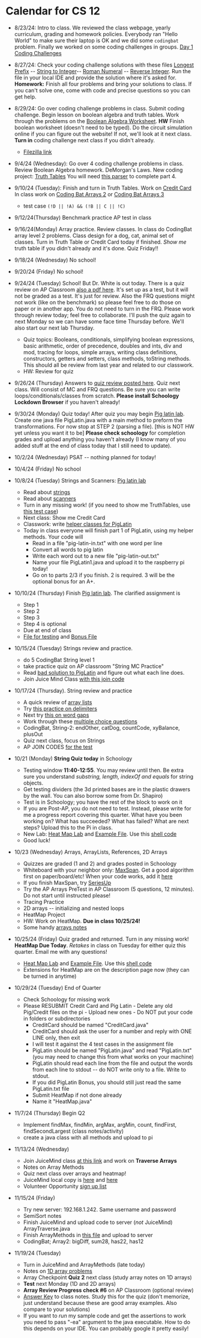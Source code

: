 # Calendar for CS 12

- 8/23/24: Intro to class. We reviewed the class webpage, yearly curriculum, grading and homework policies. Everybody ran "Hello World" to make sure their laptop is OK and we did some `codingbat` problem. Finally we worked on some coding challenges in groups. [Day 1 Coding Challenges](day01.md)


- 8/27/24: Check your coding challenge solutions with these files [Longest Prefix](../code/LongestPrefix.java) -- [String to Integer](../code/AtoIProblem.java)-- [Roman Numeral](../code/RomanToInt.java) -- [Reverse Integer](../code/ReverseInt.java). Run the file in your local IDE and provide the solution where it's asked for. **Homework:** Finish all four problems and bring your solutions to class. If you can't solve one, come with code and precise questions so you can get help.

- 8/29/24: Go over coding challenge problems in class. Submit coding challenge. Begin lesson on boolean algebra and truth tables. Work through the problems on the [Boolean Algebra Worksheet](./boolean.pdf). **HW** Finish boolean worksheet (doesn't need to be typed). Do the circuit simulation online if you can figure out the website! If not, we'll look at it next class. **Turn in** coding challenge next class if you didn't already.
	* [Filezilla link](https://filezilla-project.org/download.php?show_all=1)

- 9/4/24 (Wednesday): Go over 4 coding challenge problems in class. Review Boolean Algebra homework. DeMorgan's Laws. New coding project: [Truth Tables](../AP_shared/truth-tables.md) You will need [this parser](../code/BooleanExpressionParser.java) to complete part 4.

- 9/10/24 (Tuesday): Finish and turn in Truth Tables. Work on [Credit Card](../AP_shared/Credit_Card_Validation.pdf) In class work on [Coding Bat Arrays 2](https://codingbat.com/java/Array-2) or [Coding Bat Arrays 3](https://codingbat.com/java/Array-2)
	- test case `(!D || !A) && (!B || C || !C)`
- 9/12/24(Thursday) Benchmark practice AP test in class
- 9/16/24(Monday) Array practice. Review classes. In class do CodingBat array level 2 problems. Class design for a dog, cat, animal set of classes. Turn in Truth Table or Credit Card today if finished. *Show me* truth table if you didn't already and it's done. Quiz Friday!!
- 9/18/24 (Wednesday) No school!
- 9/20/24 (Friday) No school!
- 9/24/24 (Tuesday) School! But Dr. White is out today. There is a quiz review on AP Classroom [also a pdf here](../AP_shared/Quiz_Review_1.pdf). It's set up as a test, but it will not be graded as a test. It's just for review. Also the FRQ questions might not work (like on the benchmark) so please feel free to do those on paper or in another app. You do not need to turn in the FRQ. Please work through review today; feel free to collaborate. I'll push the quiz again to next Monday so we can have some face time Thursday before. We'll also start our next lab Thursday.
    - Quiz topics: Booleans, conditionals, simplifying boolean expressions, basic arithmetic, order of precedence, doubles and ints, div and mod, tracing for loops, simple arrays, writing class definitions, constructors, getters and setters, class methods, toString methods. This should all be review from last year and related to our classwork.
    - HW: Review for quiz
- 9/26/24 (Thursday) Answers to [quiz review posted here](../AP_shared/Review_1_key.pdf). Quiz next class. Will consist of MC and FRQ questions. Be sure you can write loops/conditionals/classes from scratch.
**Please install Schoology Lockdown Browser** if you haven't already!
- 9/30/24 (Monday) Quiz today! After quiz you may begin [Pig latin lab](../AP_shared/PigLatin.pdf). Create one java file PigLatin.java with a main method to preform the transformations. For now stop at STEP 2 (parsing a file). [this is NOT HW yet unless you want it to be] **Please check schoology** for completion grades and upload anything you haven't already (I know many of you added stuff at the end of class today that I still need to update).
- 10/2/24 (Wednesday) PSAT -- nothing planned for today!
- 10/4/24 (Friday) No school
- 10/8/24 (Tuesday) Strings and Scanners: [Pig latin lab](../AP_shared/PigLatin.pdf)
	- Read about [strings](../AP_shared/strings.md)
	- Read about [scanners](../AP_shared/scanners.md)
	- Turn in any missing work! (if you need to show me TruthTables, use [this test case](../AP_shared/true-check.md))
	- Next class: Show me Credit Card
	- Classwork: write [helper classes for PigLatin](../AP_shared/pig-helper.md)
	- Today in class everyone will finish part 1 of PigLatin, using my helper methods. Your code will
		- Read in a file "pig-latin-in.txt" with one word per line
		- Convert all words to pig latin
		- Write each word out to a new file "pig-latin-out.txt"
		- Name your file PigLatin1.java and upload it to the raspberry pi today!
		- Go on to parts 2/3 if you finish. 2 is required. 3 will be the optional bonus for an A+.
- 10/10/24 (Thursday) Finish [Pig latin lab](../AP_shared/PigLatin-2024.pdf). The clarified assignment is
	- Step 1
	- Step 2
	- Step 3
	- Step 4 is optional
	- Due at end of class
	- [File for testing](../AP_shared/PigLatin.txt) and [Bonus File](../AP_shared/PigLatinBonus.txt)
- 10/15/24 (Tuesday) Strings review and practice.
	- do 5 CodingBat String level 1
	- take practice quiz on AP classroom "String MC Practice"
	- Read [bad solution to PigLatin](../AP_shared/badpig.md) and figure out what each line does.
	- Join Juice Mind Class [with this join code](https://play.juicemind.com/joinTeam/ITiQApa9wPwnXKmabxJA)
- 10/17/24 (Thursday). String review and practice
	- A quick review of [array lists](../AP_shared/ArrayListReview.md)
	- Try [this practice on delimiters](https://runestone.academy/ns/books/published/csawesome/Unit7-ArrayList/2019delimitersQ3a.html)
	- Next try [this on word gaps](https://runestone.academy/ns/books/published/csawesome/Unit7-ArrayList/2016freeresponseQ4A.html)
	- Work through these [multiple choice questions](https://runestone.academy/ns/books/published/csawesome/Unit2-Using-Objects/Exercises.html)
	- CodingBat, String-2: endOther, catDog, countCode, xyBalance, plusOut
	- Quiz next class, focus on Strings
	- AP JOIN CODES [for the test](../AP_shared/apcodes.md)
- 10/21 (Monday) **String Quiz today** in Schoology
  - Testing window **11:40-12:55**. You may review until then. Be extra sure you understand *substring, length, indexOf and equals* for string objects.
  - Get testing dividers (the 3d printed bases are in the plastic drawers by the wall. You can also borrow some from Dr. Shapiro)
  - Test is in Schoology; you have the rest of the block to work on it
  - If you are Post-AP, you do not need to test. Instead, please write for me a progress report covering this quarter. What have you been working on? What has succeeded? What has failed? What are next steps? Upload this to the Pi in class.
  -  New Lab: [Heat Map Lab](../AP_shared/Unit_2/Heat_Map/Heat_Map.pdf) and [Example File](../AP_shared/Unit_2/Heat_Map/Dispersion_Example.pdf). Use this [shell code](../AP_shared/Unit_2/Heat_Map/HeatMap.java)
  - Good luck!
- 10/23 (Wednesday)	Arrays, ArrayLists, References, 2D Arrays
	- Quizzes are graded (1 and 2) and grades posted in Schoology
	- Whiteboard with your neighbor only: [MaxSpan](https://codingbat.com/prob/p189576). Get a good algorithm first on paper/board/etc! When your code works, add it [here](https://docs.google.com/document/d/1Dj7Zt57OYC9A5giVorg4gce8k8Fsi1h6pSQyZU1cDeU/edit?usp=sharing)
	- If you finish MaxSpan, try [SeriesUp](https://codingbat.com/prob/p104090)
	- Try the AP Arrays PreTest in AP Classroom (5 questions, 12 minutes). Do not start until instructed please!
	- Tracing Practice
	- 2D arrays -- initializing and nested loops
	- HeatMap Project
	- HW: Work on HeatMap. **Due in class 10/25/24!**
	- Some handy [arrays notes](../AP_shared/arrays.html)
- 10/25/24 (Friday) Quiz graded and returned. Turn in any missing work! **HeatMap Due Today**. *Retakes* in class on Tuesday for either quiz this quarter. Email me with any questions!
	- [Heat Map Lab](../AP_shared/Unit_2/Heat_Map/Heat_Map.pdf) and [Example File](../AP_shared/Unit_2/Heat_Map/Dispersion_Example.pdf). Use this [shell code](../AP_shared/Unit_2/Heat_Map/HeatMap.java)
	- Extensions for HeatMap are on the description page now (they can be turned in anytime)
- 10/29/24 (Tuesday) End of Quarter
  - Check Schoology for missing work
  - Please RESUBMIT Credit Card and Pig Latin
		- Delete any old Pig/Credit files on the pi
		- Upload new ones
		- Do NOT put your code in folders or subdirectories
	  - CreditCard should be named "CreditCard.java"
	  - CreditCard should ask the user for a number and reply with ONE LINE only, then exit
	  - I will test it against the 4 test cases in the assignment file
	  - PigLatin should be named "PigLatin.java" and read "PigLatin.txt" (you may need to change this from what works on your machine)
	  - PigLatin should read each line from the file and output the words from each line to stdout -- do NOT write only to a file. Write to stdout.
	  - If you did PigLatin Bonus, you should still just read the same PigLatin.txt file
	- Submit HeatMap if not done already
    - Name it "HeatMap.java"
- 11/7/24 (Thursday) Begin Q2
	- Implement findMax, findMin, argMax, argMin, count, findFirst, findSecondLargest (class notes/activity)
	- create a java class with all methods and upload to pi
- 11/13/24 (Wednesday)
  - Join JuiceMind class [at this link](https://play.juicemind.com/joinTeam/AlmsaQ9ynDpIwIgwhGuM) and work on **Traverse Arrays**
  - Notes on Array Methods
  - Quiz next class over arrays and heatmap!
  - JuiceMind local copy is [here](../AP_shared/array-juice.txt) and [here](../AP_shared/ArrayMain.java)
  - Volunteer Opportunity [sign up list](../AP_shared/volunteer.md)
- 11/15/24 (Friday)
	- Try new server: 192.168.1.242. Same username and password
	- SemiSort notes
  - Finish JuiceMind and upload code to server (*not* JuiceMind) ArrayTraverse.java
  - Finish ArrayMethods in [this file](../AP_shared/BasicArrays.java) and upload to server
  - CodingBat; Array2: bigDiff, sum28, has22, has12
- 11/19/24 (Tuesday)
  - Turn in JuiceMind and ArrayMethods (late today)
  - Notes on [1D array problems](../AP_shared/arrays/array-practice-problems.pdf)
  - Array Checkpoint **Quiz 2** next class (study array notes on 1D arrays)
  - **Test** next Monday (1D and 2D arrays)
  - **Array Review Progress check #6** on AP Classroom (optional review)
  - [Answer Key](../AP_shared/arrays/ArrayPractice.java) to class notes. Study this for the quiz (don't memorize, just understand because these are good array examples. Also compare to your solutions)
  - If you want to *run* my sample code and get the assertions to work you need to pass "-ea" argument to the java executable. How to do this depends on your IDE. You can probably google it pretty easily!

